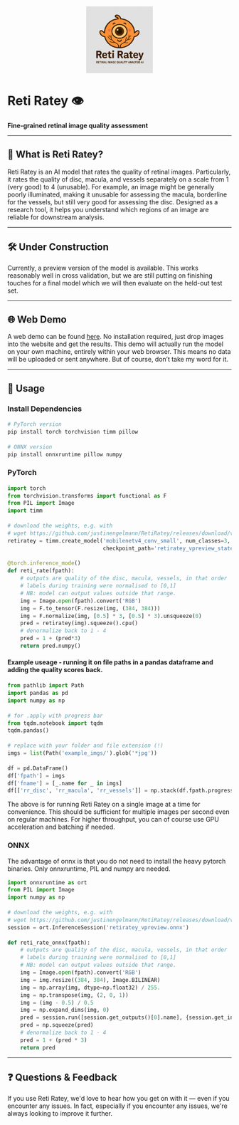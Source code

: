 <p align="center">
  <img src="logo.png" alt="Reti Ratey Logo" width="150"/>
</p>

# Reti Ratey 👁️  
**Fine‑grained retinal image quality assessment**

---

## 📌 What is Reti Ratey?

Reti Ratey is an AI model that rates the quality of retinal images. Particularly, it rates the quality of disc, macula, and vessels separately on a scale from 1 (very good) to 4 (unusable). For example, an image might be generally poorly illuminated, making it unusable for assessing the macula, borderline for the vessels, but still very good for assessing the disc. Designed as a research tool, it helps you understand which regions of an image are reliable for downstream analysis.

---

## 🛠️ Under Construction

Currently, a preview version of the model is available. This works reasonably well in cross validation, but we are still putting on finishing touches for a final model which we will then evaluate on the held-out test set.

---

## 🌐 Web Demo

A web demo can be found [here](https://justinengelmann.github.io/RetiRatey_Inference_vpreview.html). No installation required, just drop images into the website and get the results. This demo will actually run the model on your own machine, entirely within your web browser. This means no data will be uploaded or sent anywhere. But of course, don’t take my word for it.

---

## 🚀 Usage

### Install Dependencies

```bash
# PyTorch version
pip install torch torchvision timm pillow

# ONNX version
pip install onnxruntime pillow numpy
```

### PyTorch

```python
import torch
from torchvision.transforms import functional as F
from PIL import Image
import timm

# download the weights, e.g. with
# wget https://github.com/justinengelmann/RetiRatey/releases/download/vpreview/retiratey_vpreview_statedict.pth
retiratey = timm.create_model('mobilenetv4_conv_small', num_classes=3, 
                              checkpoint_path='retiratey_vpreview_statedict.pth').eval()

@torch.inference_mode()
def reti_rate(fpath):
    # outputs are quality of the disc, macula, vessels, in that order
    # labels during training were normalised to [0,1]
    # NB: model can output values outside that range.
    img = Image.open(fpath).convert('RGB')
    img = F.to_tensor(F.resize(img, (384, 384)))
    img = F.normalize(img, [0.5] * 3, [0.5] * 3).unsqueeze(0)
    pred = retiratey(img).squeeze().cpu()
    # denormalize back to 1 - 4
    pred = 1 + (pred*3)
    return pred.numpy()
```

#### Example useage - running it on file paths in a pandas dataframe and adding the quality scores back.

```python
from pathlib import Path
import pandas as pd
import numpy as np

# for .apply with progress bar
from tqdm.notebook import tqdm
tqdm.pandas()

# replace with your folder and file extension (!)
imgs = list(Path('example_imgs/').glob('*jpg'))

df = pd.DataFrame()
df['fpath'] = imgs
df['fname'] = [_.name for _ in imgs]
df[['rr_disc', 'rr_macula', 'rr_vessels']] = np.stack(df.fpath.progress_apply(reti_rate).values)
```

The above is for running Reti Ratey on a single image at a time for convenience. This should be sufficient for multiple images per second even on regular machines. For higher throughput, you can of course use GPU acceleration and batching if needed.

### ONNX

The advantage of onnx is that you do not need to install the heavy pytorch binaries. Only onnxruntime, PIL and numpy are needed.

```python
import onnxruntime as ort
from PIL import Image
import numpy as np

# download the weights, e.g. with
# wget https://github.com/justinengelmann/RetiRatey/releases/download/vpreview/retiratey_vpreview.onnx
session = ort.InferenceSession('retiratey_vpreview.onnx')

def reti_rate_onnx(fpath):
    # outputs are quality of the disc, macula, vessels, in that order
    # labels during training were normalised to [0,1]
    # NB: model can output values outside that range.
    img = Image.open(fpath).convert('RGB')
    img = img.resize((384, 384), Image.BILINEAR)
    img = np.array(img, dtype=np.float32) / 255.
    img = np.transpose(img, (2, 0, 1))
    img = (img - 0.5) / 0.5
    img = np.expand_dims(img, 0)
    pred = session.run([session.get_outputs()[0].name], {session.get_inputs()[0].name: img})[0]
    pred = np.squeeze(pred)
    # denormalize back to 1 - 4
    pred = 1 + (pred * 3)
    return pred
```

---

## ❓ Questions & Feedback

If you use Reti Ratey, we'd love to hear how you get on with it — even if you encounter any issues. In fact, especially if you encounter any issues, we're always looking to improve it further.

